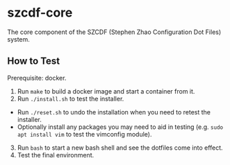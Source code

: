 # szcdf-core

The core component of the SZCDF (Stephen Zhao Configuration Dot Files) system.

## How to Test

Prerequisite: docker.

1. Run `make` to build a docker image and start a container from it.
2. Run `./install.sh` to test the installer.
  - Run `./reset.sh` to undo the installation when you need to retest the installer.
  - Optionally install any packages you may need to aid in testing (e.g. `sudo apt install vim` to test the vimconfig module).
3. Run `bash` to start a new bash shell and see the dotfiles come into effect.
4. Test the final environment.